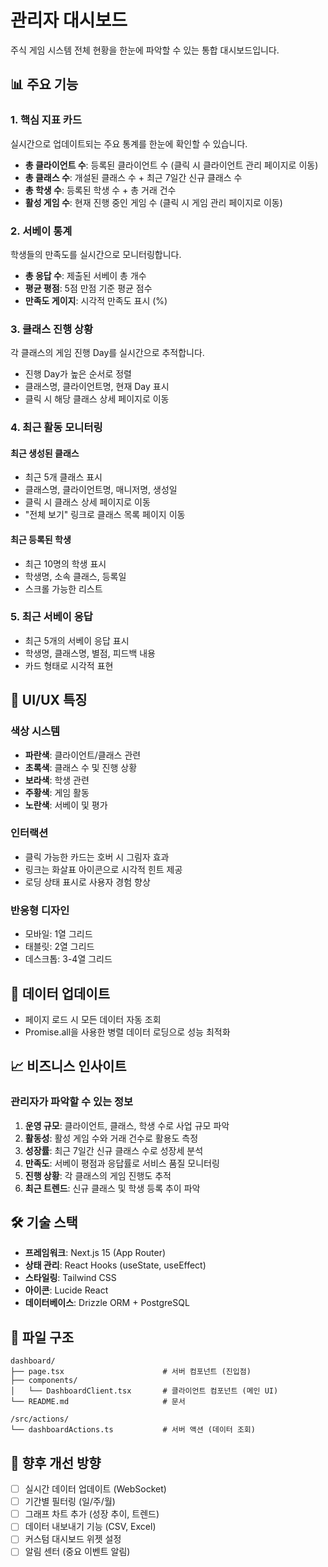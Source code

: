 # 관리자 대시보드

주식 게임 시스템 전체 현황을 한눈에 파악할 수 있는 통합 대시보드입니다.

## 📊 주요 기능

### 1. 핵심 지표 카드
실시간으로 업데이트되는 주요 통계를 한눈에 확인할 수 있습니다.

- **총 클라이언트 수**: 등록된 클라이언트 수 (클릭 시 클라이언트 관리 페이지로 이동)
- **총 클래스 수**: 개설된 클래스 수 + 최근 7일간 신규 클래스 수
- **총 학생 수**: 등록된 학생 수 + 총 거래 건수
- **활성 게임 수**: 현재 진행 중인 게임 수 (클릭 시 게임 관리 페이지로 이동)

### 2. 서베이 통계
학생들의 만족도를 실시간으로 모니터링합니다.

- **총 응답 수**: 제출된 서베이 총 개수
- **평균 평점**: 5점 만점 기준 평균 점수
- **만족도 게이지**: 시각적 만족도 표시 (%)

### 3. 클래스 진행 상황
각 클래스의 게임 진행 Day를 실시간으로 추적합니다.

- 진행 Day가 높은 순서로 정렬
- 클래스명, 클라이언트명, 현재 Day 표시
- 클릭 시 해당 클래스 상세 페이지로 이동

### 4. 최근 활동 모니터링

#### 최근 생성된 클래스
- 최근 5개 클래스 표시
- 클래스명, 클라이언트명, 매니저명, 생성일
- 클릭 시 클래스 상세 페이지로 이동
- "전체 보기" 링크로 클래스 목록 페이지 이동

#### 최근 등록된 학생
- 최근 10명의 학생 표시
- 학생명, 소속 클래스, 등록일
- 스크롤 가능한 리스트

### 5. 최근 서베이 응답
- 최근 5개의 서베이 응답 표시
- 학생명, 클래스명, 별점, 피드백 내용
- 카드 형태로 시각적 표현

## 🎨 UI/UX 특징

### 색상 시스템
- **파란색**: 클라이언트/클래스 관련
- **초록색**: 클래스 수 및 진행 상황
- **보라색**: 학생 관련
- **주황색**: 게임 활동
- **노란색**: 서베이 및 평가

### 인터랙션
- 클릭 가능한 카드는 호버 시 그림자 효과
- 링크는 화살표 아이콘으로 시각적 힌트 제공
- 로딩 상태 표시로 사용자 경험 향상

### 반응형 디자인
- 모바일: 1열 그리드
- 태블릿: 2열 그리드
- 데스크톱: 3-4열 그리드

## 🔄 데이터 업데이트
- 페이지 로드 시 모든 데이터 자동 조회
- Promise.all을 사용한 병렬 데이터 로딩으로 성능 최적화

## 📈 비즈니스 인사이트

### 관리자가 파악할 수 있는 정보
1. **운영 규모**: 클라이언트, 클래스, 학생 수로 사업 규모 파악
2. **활동성**: 활성 게임 수와 거래 건수로 활용도 측정
3. **성장률**: 최근 7일간 신규 클래스 수로 성장세 분석
4. **만족도**: 서베이 평점과 응답률로 서비스 품질 모니터링
5. **진행 상황**: 각 클래스의 게임 진행도 추적
6. **최근 트렌드**: 신규 클래스 및 학생 등록 추이 파악

## 🛠️ 기술 스택
- **프레임워크**: Next.js 15 (App Router)
- **상태 관리**: React Hooks (useState, useEffect)
- **스타일링**: Tailwind CSS
- **아이콘**: Lucide React
- **데이터베이스**: Drizzle ORM + PostgreSQL

## 📁 파일 구조
```
dashboard/
├── page.tsx                      # 서버 컴포넌트 (진입점)
├── components/
│   └── DashboardClient.tsx       # 클라이언트 컴포넌트 (메인 UI)
└── README.md                     # 문서

/src/actions/
└── dashboardActions.ts           # 서버 액션 (데이터 조회)
```

## 🚀 향후 개선 방향
- [ ] 실시간 데이터 업데이트 (WebSocket)
- [ ] 기간별 필터링 (일/주/월)
- [ ] 그래프 차트 추가 (성장 추이, 트렌드)
- [ ] 데이터 내보내기 기능 (CSV, Excel)
- [ ] 커스텀 대시보드 위젯 설정
- [ ] 알림 센터 (중요 이벤트 알림)
